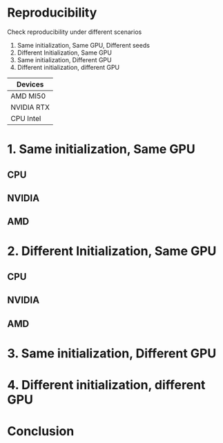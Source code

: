Reproducibility
===============

Check reproducibility under different scenarios


1. Same initialization, Same GPU, Different seeds
2. Different Initialization, Same GPU
3. Same initialization, Different GPU
4. Different initialization, different GPU


| Devices    |
|------------|
| AMD MI50   |
| NVIDIA RTX |
| CPU Intel  | 


# 1. Same initialization, Same GPU

## CPU

## NVIDIA

## AMD


# 2. Different Initialization, Same GPU

## CPU

## NVIDIA

## AMD

# 3. Same initialization, Different GPU


# 4. Different initialization, different GPU


# Conclusion

